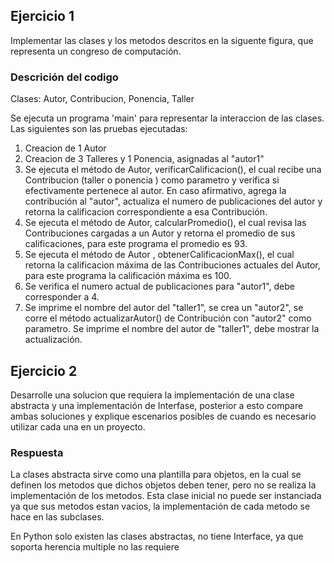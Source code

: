 ## Ejercicio 1

Implementar las clases y los metodos descritos en la siguente figura, que representa un congreso de computación.


### Descrición del codigo

Clases: Autor, Contribucion, Ponencia, Taller

Se ejecuta un programa 'main' para representar la interaccion de las clases.
Las siguientes son las pruebas ejecutadas:

1. Creacion de 1 Autor
2. Creacion de 3 Talleres y 1 Ponencia, asignadas al "autor1"
3. Se ejecuta el método de Autor, verificarCalificacion(), el cual recibe una Contribucion (taller o ponencia ) como parametro y verifica si efectivamente pertenece al autor. En caso afirmativo, agrega la contribución al "autor", actualiza el numero de publicaciones del autor y retorna la calificacion correspondiente a esa Contribución.
4. Se ejecuta el método de Autor, calcularPromedio(), el cual revisa las Contribuciones cargadas a un Autor y retorna el promedio de sus calificaciones, para este programa el promedio es 93.
5. Se ejecuta el método de Autor , obtenerCalificacionMax(), el cual retorna la calificacion máxima de las Contribuciones actuales del Autor, para este programa la calificación máxima es 100.
6. Se verifica el numero actual de publicaciones para "autor1", debe corresponder a 4.
7. Se imprime el nombre del autor del "taller1", se crea un "autor2", se corre el método actualizarAutor() de Contribución con "autor2" como parametro. Se imprime el nombre del autor de "taller1", debe mostrar la actualización.

## Ejercicio 2

Desarrolle una solucion que requiera la implementación de una clase abstracta y una implementación de Interfase, posterior a esto compare ambas soluciones y explique escenarios posibles de cuando es necesario utilizar cada una en un proyecto.

### Respuesta
La clases abstracta sirve como una plantilla para objetos, en la cual se definen los metodos que dichos objetos deben tener, pero no se realiza la implementación de los metodos. Esta clase inicial no puede ser instanciada ya que sus metodos estan vacios, la implementación de cada metodo se hace en las subclases.
 
En Python solo existen las clases abstractas, no tiene Interface, ya que soporta herencia multiple no las requiere
